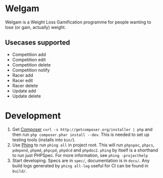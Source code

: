 # Welgam

Welgam is a Weight Loss Gamification programme for people wanting to lose (or
gain, actually) weight.

## Usecases supported

 * Competition add
 * Competition edit
 * Competition delete
 * Competition notify
 * Racer add
 * Racer edit
 * Racer delete
 * Update add
 * Update delete

# Development

1. Get [Composer](http://getcomposer.org) `curl -s
   http://getcomposer.org/installer | php` and then run `php composer.phar
   install --dev`. This is needed to set up testing tools (installs into
   `bin/`).
2. Use [Phing](http://www.phing.info/) to run `phing all` in project root. This
   will run `phpspec`, `phpcs`, `pdepend`, `phpmd`, `phpcpd`, `phpdcd`
   and `phpdoc2`. `phing` by itself is a shorthand to run just PHPSpec. For more
   information, see `phing -projecthelp`
3. Start developing. Specs are in `spec/`, documentation is in `docs/`. Any
   build logs generated by `phing all-log` useful for CI can be found in
   `build/`.
